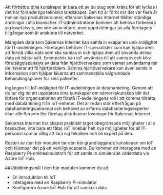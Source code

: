 <!--Video script: It began with Personal Digital Assistants, then smartphones and now everything from smart watches to smart thermostats are connecting people with more information than ever before. Once limited to just PCs, the Internet now allows anything that has valuable information to go online. How does this trend have the potential to impact all aspects of IT professional’s role? More importantly, how can IT professionals prepare for the Internet of Things?-->

Att förbättra dina kunskaper är bara ett av de steg som krävs för att lyckas i det här föränderliga tekniska landskapet. Den tid är förbi när det var flera år mellan nya produktversioner, eftersom Sakernas Internet tillåter ständiga ändringar i alla branscher. IT-administratörer kommer att behöva förbereda sig kvartalsvis, om inte ännu oftare, med uppdateringar av alla företagets tillgångar som är anslutna till nätverket.

Mängden data som Sakernas Internet kan samla in skapar en unik möjlighet för IT-avdelningen. Företagen behöver IT-specialister som kan hjälpa dem att förstå vilka data som ska samlas in och hjälpa dem att använda dessa data på bästa sätt. Exempelvis kan IoT användas till att samla in och köra förutsägelseanalys av data från hjärtövervakare som varnar användarna när de riskerar att få hjärtproblem. Samma hjärtövervakare kan även samla in information som hjälper läkarna att sammanställa välgrundade behandlingsplaner för sina patienter.

Ingången till IoT-möjlighet för IT-avdelningen är datahantering. Genom att du tar dig tid att uppdatera dina kunskaper om nätverkskunskap blir det lättare för organisationen att förstå IT-avdelningens roll i att komma tillrätta med datalänkning från IoT-enheter. Det är redan stor efterfrågan på datahanteringspersonal och behovet av erfarna datahanteringsexperter ökar allteftersom fler företag distribuerar lösningar för Sakernas Internet.

Sakernas Internet har skapat praktiskt taget obegränsade möjligheter i alla branscher, inte bara ett fåtal. IoT innebär helt nya möjligheter för all IT-personal som är villig att lära sig tekniken och bli expert på den.

 Resten av den här modulen tar den här grundläggande kunskapen om IoT och tillämpar det på ett verkligt scenario. Du kommer att interagera med en Raspberry Pi-onlinesimulatorn för att samla in simulerade väderdata via Azure IoT Hub.

 ##<a name="learning-objectives"></a>Utbildningsmål
 I den här modulen kommer du att:
  - En introduktion till IoT
  - Interagera med en Raspberry Pi-simulator
  - Konfigurera Azure IoT Hub för att samla in data

<!--Reference links: 
Move to end.
-   Introduction to Azure IoT:
    <https://mva.microsoft.com/training-courses/introduction-to-azure-iot-17611?l=uxXUIs4rD_606218965>

-   Azure Internet of Things:
    <https://www.microsoft.com/en-ca/internet-of-things/>-->